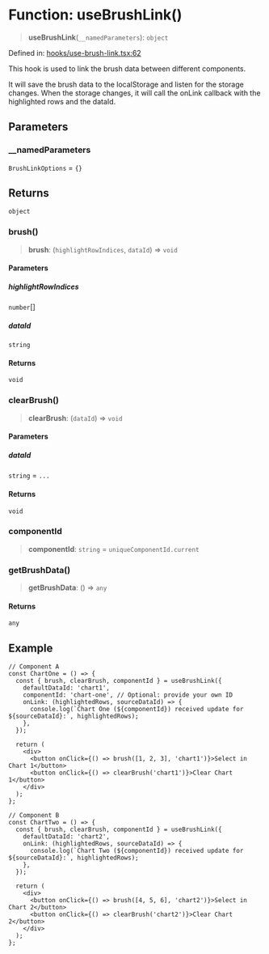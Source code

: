 # Function: useBrushLink()

> **useBrushLink**(`__namedParameters`): `object`

Defined in: [hooks/use-brush-link.tsx:62](https://github.com/GeoDaCenter/openassistant/blob/8553db1d617c06f0a30f1a5ded9e194ec32189f0/packages/common/src/hooks/use-brush-link.tsx#L62)

This hook is used to link the brush data between different components.

It will save the brush data to the localStorage and listen for the storage changes.
When the storage changes, it will call the onLink callback with the highlighted rows and the dataId.

## Parameters

### \_\_namedParameters

`BrushLinkOptions` = `{}`

## Returns

`object`

### brush()

> **brush**: (`highlightRowIndices`, `dataId`) => `void`

#### Parameters

##### highlightRowIndices

`number`[]

##### dataId

`string`

#### Returns

`void`

### clearBrush()

> **clearBrush**: (`dataId`) => `void`

#### Parameters

##### dataId

`string` = `...`

#### Returns

`void`

### componentId

> **componentId**: `string` = `uniqueComponentId.current`

### getBrushData()

> **getBrushData**: () => `any`

#### Returns

`any`

## Example

```tsx
// Component A
const ChartOne = () => {
  const { brush, clearBrush, componentId } = useBrushLink({
    defaultDataId: 'chart1',
    componentId: 'chart-one', // Optional: provide your own ID
    onLink: (highlightedRows, sourceDataId) => {
      console.log(`Chart One (${componentId}) received update for ${sourceDataId}:`, highlightedRows);
    },
  });

  return (
    <div>
      <button onClick={() => brush([1, 2, 3], 'chart1')}>Select in Chart 1</button>
      <button onClick={() => clearBrush('chart1')}>Clear Chart 1</button>
    </div>
  );
};

// Component B
const ChartTwo = () => {
  const { brush, clearBrush, componentId } = useBrushLink({
    defaultDataId: 'chart2',
    onLink: (highlightedRows, sourceDataId) => {
      console.log(`Chart Two (${componentId}) received update for ${sourceDataId}:`, highlightedRows);
    },
  });

  return (
    <div>
      <button onClick={() => brush([4, 5, 6], 'chart2')}>Select in Chart 2</button>
      <button onClick={() => clearBrush('chart2')}>Clear Chart 2</button>
    </div>
  );
};
```
